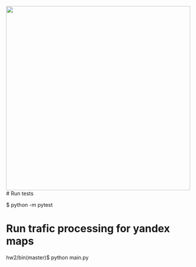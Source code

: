 <img src="https://gitlab.com/jhilary/fire-mr/raw/master/hw2/resource/trafic.png" width="500">
# Run tests

$ python -m pytest

# Run trafic processing for yandex maps

hw2/bin(master)$ python main.py

